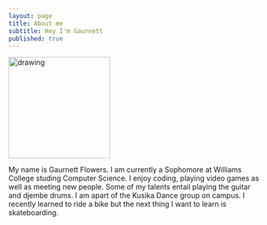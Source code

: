 ```yaml
---
layout: page
title: About me
subtitle: Hey I'm Gaurnett
published: true
---
```


<img src="https://gaurnett.github.io/img/gaurnett-suit.jpg" alt="drawing" align="center" width="200"/>

My name is Gaurnett Flowers. I am currently a Sophomore at Williams College studing Computer Science. I enjoy coding, playing video games as well as meeting new people. Some of my talents entail playing the guitar and djembe drums. I am apart of the Kusika Dance group on campus. I recently learned to ride a bike but the next thing I want to learn is skateboarding.

